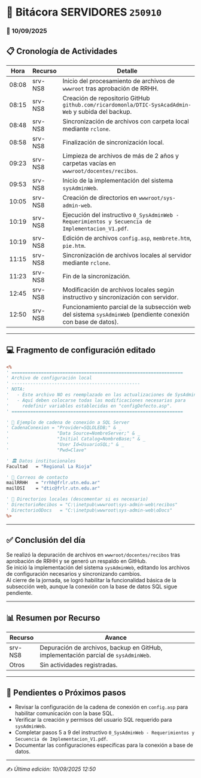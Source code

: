 # 📘 Bitácora SERVIDORES `250910`

### 📅 10/09/2025

## 📋 Cronología de Actividades

| Hora  | Recurso | Detalle |
|-------|---------|---------|
| 08:08 | srv-NS8 | Inicio del procesamiento de archivos de `wwwroot` tras aprobación de RRHH. |
| 08:15 | srv-NS8 | Creación de repositorio GitHub `github.com/ricardomonla/DTIC-SysAcadAdmin-Web` y subida del backup. |
| 08:48 | srv-NS8 | Sincronización de archivos con carpeta local mediante `rclone`. |
| 08:58 | srv-NS8 | Finalización de sincronización local. |
| 09:23 | srv-NS8 | Limpieza de archivos de más de 2 años y carpetas vacías en `wwwroot/docentes/recibos`. |
| 09:53 | srv-NS8 | Inicio de la implementación del sistema `sysAdminWeb`. |
| 10:05 | srv-NS8 | Creación de directorios en `wwwroot/sys-admin-web`. |
| 10:19 | srv-NS8 | Ejecución del instructivo `0_SysAdminWeb - Requerimientos y Secuencia de Implementacion_V1.pdf`. |
| 10:19 | srv-NS8 | Edición de archivos `config.asp`, `membrete.htm`, `pie.htm`. |
| 11:15 | srv-NS8 | Sincronización de archivos locales al servidor mediante `rclone`. |
| 11:23 | srv-NS8 | Fin de la sincronización. |
| 12:45 | srv-NS8 | Modificación de archivos locales según instructivo y sincronización con servidor. |
| 12:50 | srv-NS8 | Funcionamiento parcial de la subsección web del sistema `sysAdminWeb` (pendiente conexión con base de datos). |

---

## 💻 Fragmento de configuración editado

```asp
<%
' ================================================================
' Archivo de configuración local
' ------------------------------------------------
' NOTA:
'   - Este archivo NO es reemplazado en las actualizaciones de SysAdmin WEB.
'   - Aquí deben colocarse todas las modificaciones necesarias para
'     redefinir variables establecidas en "configDefecto.asp".
' ================================================================

' 🔗 Ejemplo de cadena de conexión a SQL Server
' CadenaConexion = "Provider=SQLOLEDB;" & _
'                  "Data Source=NombreServer;" & _
'                  "Initial Catalog=NombreBase;" & _
'                  "User Id=UsuarioSQL;" & _
'                  "Pwd=Clave"

' 🏛️ Datos institucionales
Facultad   = "Regional La Rioja"

' 📧 Correos de contacto
mailRRHH   = "rrhh@frlr.utn.edu.ar"
mailDSI    = "dtic@frlr.utn.edu.ar"

' 📂 Directorios locales (descomentar si es necesario)
' DirectorioRecibos = "C:\inetpub\wwwroot\sys-admin-web\recibos"
' DirectorioODocs   = "C:\inetpub\wwwroot\sys-admin-web\oDocs"
%>
```

---

## ✅ Conclusión del día
Se realizó la depuración de archivos en `wwwroot/docentes/recibos` tras aprobación de RRHH y se generó un respaldo en GitHub.  
Se inició la implementación del sistema `sysAdminWeb`, editando los archivos de configuración necesarios y sincronizando cambios.  
Al cierre de la jornada, se logró habilitar la funcionalidad básica de la subsección web, aunque la conexión con la base de datos SQL sigue pendiente.

---

## 📊 Resumen por Recurso

| Recurso | Avance |
|---------|--------|
| srv-NS8 | Depuración de archivos, backup en GitHub, implementación parcial de `sysAdminWeb`. |
| Otros   | Sin actividades registradas. |

---

## 📌 Pendientes o Próximos pasos

- Revisar la configuración de la cadena de conexión en `config.asp` para habilitar comunicación con la base SQL.  
- Verificar la creación y permisos del usuario SQL requerido para `sysAdminWeb`.  
- Completar pasos 5 a 9 del instructivo `0_SysAdminWeb - Requerimientos y Secuencia de Implementacion_V1.pdf`.  
- Documentar las configuraciones específicas para la conexión a base de datos.  

---

✍️ *Última edición: 10/09/2025 12:50*
